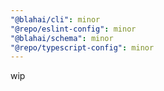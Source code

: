 ```yaml
---
"@blahai/cli": minor
"@repo/eslint-config": minor
"@blahai/schema": minor
"@repo/typescript-config": minor
---
```


wip

